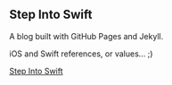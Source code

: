 ## Step Into Swift

A blog built with GitHub Pages and Jekyll.

iOS and Swift references, or values... ;)

[Step Into Swift](https://stepintoswift.github.io/)
